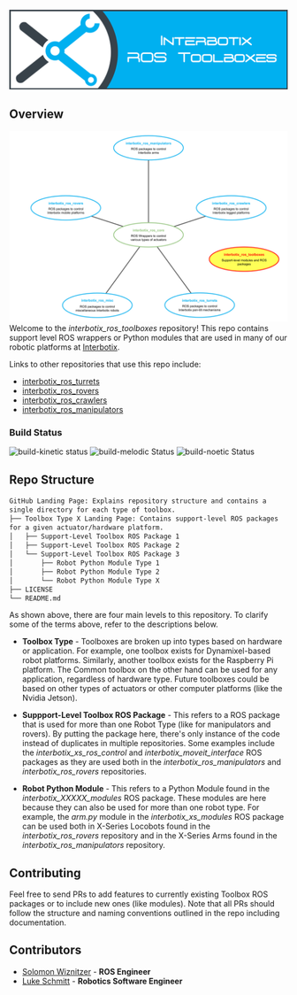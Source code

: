![toolbox_banner](images/toolbox_banner.png)

## Overview
![toolbox_repo_structure](images/toolbox_repo_structure.png)
Welcome to the *interbotix_ros_toolboxes* repository! This repo contains support level ROS wrappers or Python modules that are used in many of our robotic platforms at [Interbotix](https://www.trossenrobotics.com/).

Links to other repositories that use this repo include:
- [interbotix_ros_turrets](https://github.com/Interbotix/interbotix_ros_turrets)
- [interbotix_ros_rovers](https://github.com/Interbotix/interbotix_ros_rovers)
- [interbotix_ros_crawlers](https://github.com/Interbotix/interbotix_ros_crawlers)
- [interbotix_ros_manipulators](https://github.com/Interbotix/interbotix_ros_manipulators)

### Build Status
![build-kinetic status](https://github.com/Interbotix/interbotix_ros_toolboxes/actions/workflows/kinetic.yaml/badge.svg)
![build-melodic Status](https://github.com/Interbotix/interbotix_ros_toolboxes/actions/workflows/melodic.yaml/badge.svg)
![build-noetic Status](https://github.com/Interbotix/interbotix_ros_toolboxes/actions/workflows/noetic.yaml/badge.svg)

## Repo Structure
```
GitHub Landing Page: Explains repository structure and contains a single directory for each type of toolbox.
├── Toolbox Type X Landing Page: Contains support-level ROS packages for a given actuator/hardware platform.
│   ├── Support-Level Toolbox ROS Package 1
│   ├── Support-Level Toolbox ROS Package 2
│   └── Support-Level Toolbox ROS Package 3
│       ├── Robot Python Module Type 1
│       ├── Robot Python Module Type 2
│       └── Robot Python Module Type X
├── LICENSE
└── README.md
```
As shown above, there are four main levels to this repository. To clarify some of the terms above, refer to the descriptions below.

- **Toolbox Type** - Toolboxes are broken up into types based on hardware or application. For example, one toolbox exists for Dynamixel-based robot platforms. Similarly, another toolbox exists for the Raspberry Pi platform. The Common toolbox on the other hand can be used for any application, regardless of hardware type. Future toolboxes could be based on other types of actuators or other computer platforms (like the Nvidia Jetson).

- **Suppport-Level Toolbox ROS Package** - This refers to a ROS package that is used for more than one Robot Type (like for manipulators and rovers). By putting the package here, there's only instance of the code instead of duplicates in multiple repositories. Some examples include the *interbotix_xs_ros_control* and *interbotix_moveit_interface* ROS packages as they are used both in the *interbotix_ros_manipulators* and *interbotix_ros_rovers* repositories.

- **Robot Python Module** - This refers to a Python Module found in the *interbotix_XXXXX_modules* ROS package. These modules are here because they can also be used for more than one robot type. For example, the *arm.py* module in the *interbotix_xs_modules* ROS package can be used both in X-Series Locobots found in the *interbotix_ros_rovers* repository and in the X-Series Arms found in the *interbotix_ros_manipulators* repository.

## Contributing
Feel free to send PRs to add features to currently existing Toolbox ROS packages or to include new ones (like modules). Note that all PRs should follow the structure and naming conventions outlined in the repo including documentation.

## Contributors
- [Solomon Wiznitzer](https://github.com/swiz23) - **ROS Engineer**
- [Luke Schmitt](https://github.com/lsinterbotix) - **Robotics Software Engineer**
